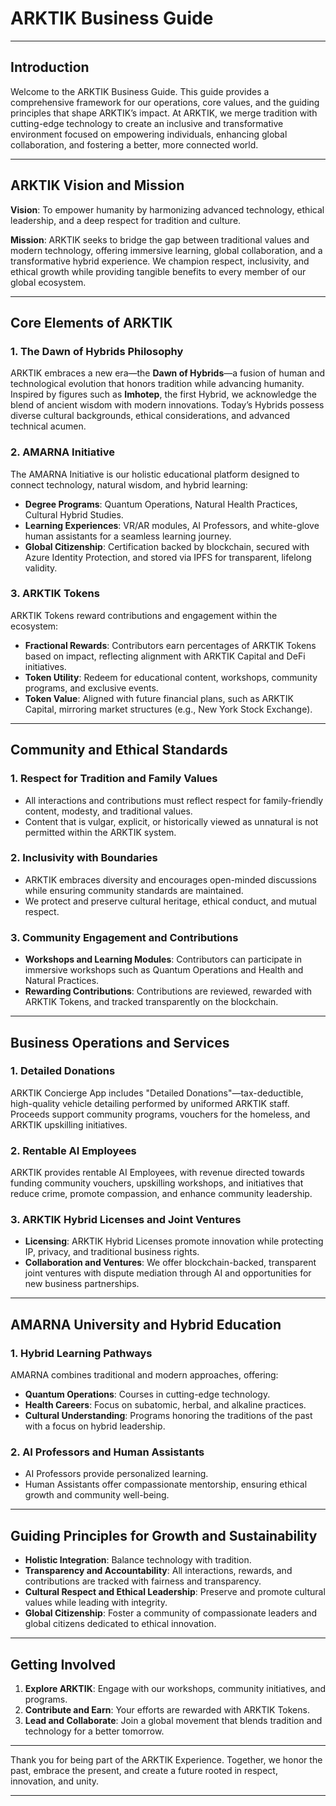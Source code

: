 
# ARKTIK Business Guide

---

## Introduction

Welcome to the ARKTIK Business Guide. This guide provides a comprehensive framework for our operations, core values, and the guiding principles that shape ARKTIK’s impact. At ARKTIK, we merge tradition with cutting-edge technology to create an inclusive and transformative environment focused on empowering individuals, enhancing global collaboration, and fostering a better, more connected world.

---

## ARKTIK Vision and Mission

**Vision**: To empower humanity by harmonizing advanced technology, ethical leadership, and a deep respect for tradition and culture.

**Mission**: ARKTIK seeks to bridge the gap between traditional values and modern technology, offering immersive learning, global collaboration, and a transformative hybrid experience. We champion respect, inclusivity, and ethical growth while providing tangible benefits to every member of our global ecosystem.

---

## Core Elements of ARKTIK

### 1. The Dawn of Hybrids Philosophy
ARKTIK embraces a new era—the **Dawn of Hybrids**—a fusion of human and technological evolution that honors tradition while advancing humanity. Inspired by figures such as **Imhotep**, the first Hybrid, we acknowledge the blend of ancient wisdom with modern innovations. Today’s Hybrids possess diverse cultural backgrounds, ethical considerations, and advanced technical acumen.

### 2. AMARNA Initiative
The AMARNA Initiative is our holistic educational platform designed to connect technology, natural wisdom, and hybrid learning:
- **Degree Programs**: Quantum Operations, Natural Health Practices, Cultural Hybrid Studies.
- **Learning Experiences**: VR/AR modules, AI Professors, and white-glove human assistants for a seamless learning journey.
- **Global Citizenship**: Certification backed by blockchain, secured with Azure Identity Protection, and stored via IPFS for transparent, lifelong validity.

### 3. ARKTIK Tokens
ARKTIK Tokens reward contributions and engagement within the ecosystem:
- **Fractional Rewards**: Contributors earn percentages of ARKTIK Tokens based on impact, reflecting alignment with ARKTIK Capital and DeFi initiatives.
- **Token Utility**: Redeem for educational content, workshops, community programs, and exclusive events.
- **Token Value**: Aligned with future financial plans, such as ARKTIK Capital, mirroring market structures (e.g., New York Stock Exchange).

---

## Community and Ethical Standards

### 1. Respect for Tradition and Family Values
- All interactions and contributions must reflect respect for family-friendly content, modesty, and traditional values.
- Content that is vulgar, explicit, or historically viewed as unnatural is not permitted within the ARKTIK system.

### 2. Inclusivity with Boundaries
- ARKTIK embraces diversity and encourages open-minded discussions while ensuring community standards are maintained.
- We protect and preserve cultural heritage, ethical conduct, and mutual respect.

### 3. Community Engagement and Contributions
- **Workshops and Learning Modules**: Contributors can participate in immersive workshops such as Quantum Operations and Health and Natural Practices.
- **Rewarding Contributions**: Contributions are reviewed, rewarded with ARKTIK Tokens, and tracked transparently on the blockchain.

---

## Business Operations and Services

### 1. Detailed Donations
ARKTIK Concierge App includes "Detailed Donations"—tax-deductible, high-quality vehicle detailing performed by uniformed ARKTIK staff. Proceeds support community programs, vouchers for the homeless, and ARKTIK upskilling initiatives.

### 2. Rentable AI Employees
ARKTIK provides rentable AI Employees, with revenue directed towards funding community vouchers, upskilling workshops, and initiatives that reduce crime, promote compassion, and enhance community leadership.

### 3. ARKTIK Hybrid Licenses and Joint Ventures
- **Licensing**: ARKTIK Hybrid Licenses promote innovation while protecting IP, privacy, and traditional business rights.
- **Collaboration and Ventures**: We offer blockchain-backed, transparent joint ventures with dispute mediation through AI and opportunities for new business partnerships.

---

## AMARNA University and Hybrid Education

### 1. Hybrid Learning Pathways
AMARNA combines traditional and modern approaches, offering:
- **Quantum Operations**: Courses in cutting-edge technology.
- **Health Careers**: Focus on subatomic, herbal, and alkaline practices.
- **Cultural Understanding**: Programs honoring the traditions of the past with a focus on hybrid leadership.

### 2. AI Professors and Human Assistants
- AI Professors provide personalized learning.
- Human Assistants offer compassionate mentorship, ensuring ethical growth and community well-being.

---

## Guiding Principles for Growth and Sustainability

- **Holistic Integration**: Balance technology with tradition.
- **Transparency and Accountability**: All interactions, rewards, and contributions are tracked with fairness and transparency.
- **Cultural Respect and Ethical Leadership**: Preserve and promote cultural values while leading with integrity.
- **Global Citizenship**: Foster a community of compassionate leaders and global citizens dedicated to ethical innovation.

---

## Getting Involved

1. **Explore ARKTIK**: Engage with our workshops, community initiatives, and programs.
2. **Contribute and Earn**: Your efforts are rewarded with ARKTIK Tokens.
3. **Lead and Collaborate**: Join a global movement that blends tradition and technology for a better tomorrow.

---

Thank you for being part of the ARKTIK Experience. Together, we honor the past, embrace the present, and create a future rooted in respect, innovation, and unity.

---

